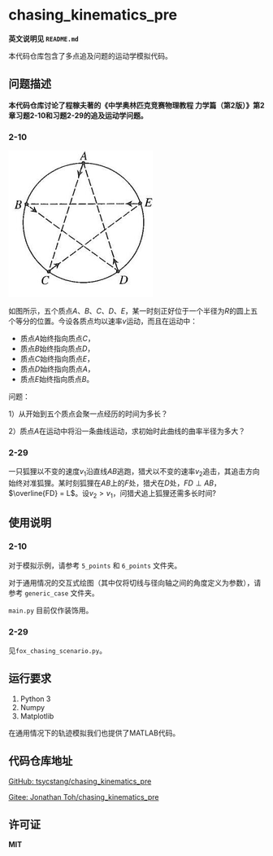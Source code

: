 # chasing_kinematics_pre

**英文说明见 `README.md`**

本代码仓库包含了多点追及问题的运动学模拟代码。

## 问题描述

**本代码仓库讨论了程稼夫著的《中学奥林匹克竞赛物理教程 力学篇（第2版）》第2章习题2-10和习题2-29的追及运动学问题。**

### 2-10

![Problem](problem_img.jpeg)


如图所示，五个质点$A$、$B$、$C$、$D$、$E$，某一时刻正好位于一个半径为$R$的圆上五个等分的位置。今设各质点均以速率$v$运动，而且在运动中：

- 质点$A$始终指向质点$C$，
- 质点$B$始终指向质点$D$，
- 质点$C$始终指向质点$E$，
- 质点$D$始终指向质点$A$，
- 质点$E$始终指向质点$B$。

问题：

1）从开始到五个质点会聚一点经历的时间为多长？

2）质点$A$在运动中将沿一条曲线运动，求初始时此曲线的曲率半径为多大？

### 2-29

一只狐狸以不变的速度$v_{1}$沿直线$AB$逃跑，猎犬以不变的速率$v_{2}$追击，其追击方向始终对准狐狸。某时刻狐狸在$AB$上的$F$处，猎犬在$D$处，$FD \perp AB$，$\overline{FD} = L$。设$v_{2} > v_{1}$，问猎犬追上狐狸还需多长时间?

## 使用说明

### 2-10

对于模拟示例，请参考 `5_points` 和 `6_points` 文件夹。

对于通用情况的交互式绘图（其中仅将切线与径向轴之间的角度定义为参数），请参考 `generic_case` 文件夹。

`main.py` 目前仅作装饰用。

### 2-29

见`fox_chasing_scenario.py`。

## 运行要求

1. Python 3
2. Numpy
3. Matplotlib

在通用情况下的轨迹模拟我们也提供了MATLAB代码。

## 代码仓库地址

[GitHub: tsycstang/chasing_kinematics_pre](https://github.com/tsycstang/chasing_kinematics_pre)

[Gitee: Jonathan Toh/chasing_kinematics_pre](https://gitee.com/tech-navigator-jonathan-toh/chasing_kinematics_pre)

## 许可证

**MIT**